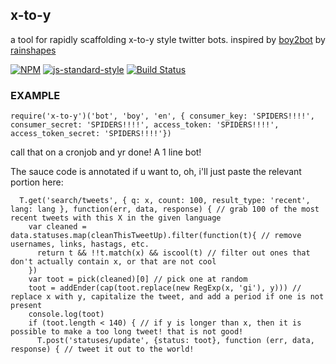 x-to-y
----------------

a tool for rapidly scaffolding x-to-y style twitter bots. inspired by [boy2bot](https://twitter.com/boy2bot) by [rainshapes](https://twitter.com/rainshapes)

[![NPM](https://nodei.co/npm/x-to-y.png)](https://nodei.co/npm/x-to-y/)
[![js-standard-style](https://img.shields.io/badge/code%20style-standard-brightgreen.svg?style=flat)](https://github.com/feross/standard)
[![Build Status](https://secure.travis-ci.org/coleww/x-to-y.png)](http://travis-ci.org/coleww/x-to-y)

### EXAMPLE

```
require('x-to-y')('bot', 'boy', 'en', { consumer_key: 'SPIDERS!!!!', consumer_secret: 'SPIDERS!!!!', access_token: 'SPIDERS!!!!', access_token_secret: 'SPIDERS!!!!'})
```

call that on a cronjob and yr done! A 1 line bot!

The sauce code is annotated if u want to, oh, i'll just paste the relevant portion here:

```
  T.get('search/tweets', { q: x, count: 100, result_type: 'recent', lang: lang }, function(err, data, response) { // grab 100 of the most recent tweets with this X in the given language
    var cleaned = data.statuses.map(cleanThisTweetUp).filter(function(t){ // remove usernames, links, hastags, etc.
      return t && !!t.match(x) && iscool(t) // filter out ones that don't actually contain x, or that are not cool
    })
    var toot = pick(cleaned)[0] // pick one at random
    toot = addEnder(cap(toot.replace(new RegExp(x, 'gi'), y))) // replace x with y, capitalize the tweet, and add a period if one is not present
    console.log(toot)
    if (toot.length < 140) { // if y is longer than x, then it is possible to make a too long tweet! that is not good!
      T.post('statuses/update', {status: toot}, function (err, data, response) { // tweet it out to the world!
```
